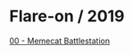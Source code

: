 # Flare-on / 2019

[00 - Memecat Battlestation](01%20-%20Memecat%20Battlestation/Solution%20-%201%20-%20Memecat%20Battlestation.md)
